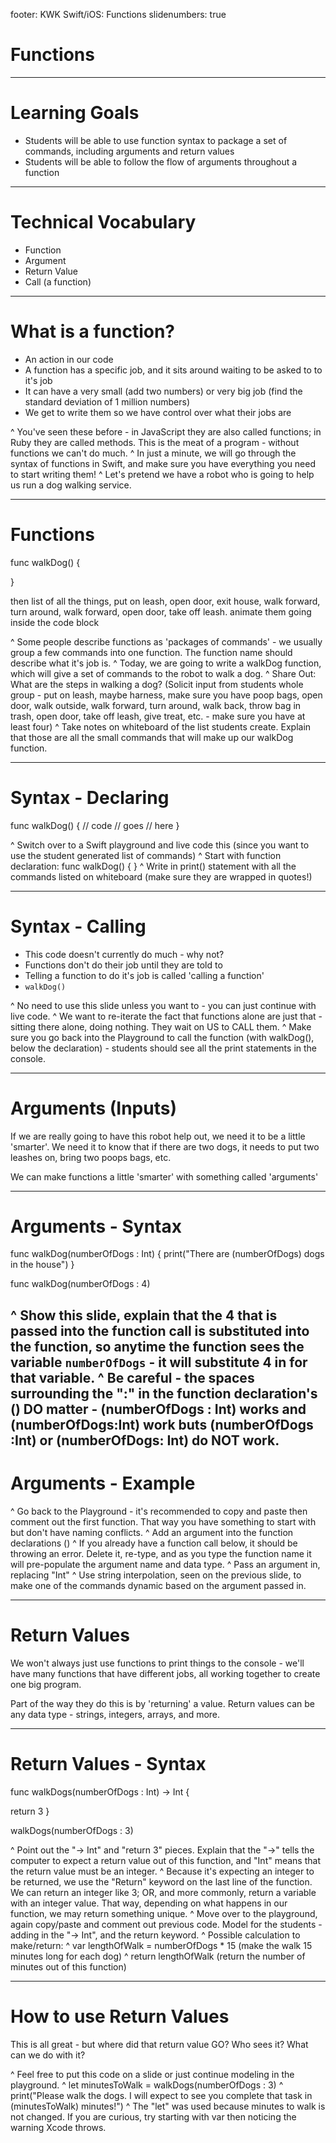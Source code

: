 footer: KWK Swift/iOS: Functions
slidenumbers: true

# Functions

---

# Learning Goals

* Students will be able to use function syntax to package a set of commands, including arguments and return values
* Students will be able to follow the flow of arguments throughout a function

---

# Technical Vocabulary

* Function
* Argument
* Return Value
* Call (a function)

---

# What is a function?

* An action in our code
* A function has a specific job, and it sits around waiting to be asked to to it's job
* It can have a very small (add two numbers) or very big job (find the standard deviation of 1 million numbers)
* We get to write them so we have control over what their jobs are

^ You've seen these before - in JavaScript they are also called functions; in Ruby they are called methods. This is the meat of a program - without functions we can't do much.
^ In just a minute, we will go through the syntax of functions in Swift, and make sure you have everything you need to start writing them!
^ Let's pretend we have a robot who is going to help us run a dog walking service.

---

# Functions

func walkDog() {

}

then list of all the things, put on leash, open door, exit house, walk forward, turn around, walk forward, open door, take off leash. animate them going inside the code block

^ Some people describe functions as 'packages of commands' - we usually group a few commands into one function. The function name should describe what it's job is.
^ Today, we are going to write a walkDog function, which will give a set of commands to the robot to walk a dog.
^ Share Out: What are the steps in walking a dog? (Solicit input from students whole group - put on leash, maybe harness, make sure you have poop bags, open door, walk outside, walk forward, turn around, walk back, throw bag in trash, open door, take off leash, give treat, etc. - make sure you have at least four)
^ Take notes on whiteboard of the list students create. Explain that those are all the small commands that will make up our walkDog function.

---

# Syntax - Declaring

func walkDog() {
  // code
  // goes
  // here
}

^ Switch over to a Swift playground and live code this (since you want to use the student generated list of commands)
^ Start with function declaration: func walkDog() { }
^ Write in print() statement with all the commands listed on whiteboard (make sure they are wrapped in quotes!)

---

# Syntax - Calling

* This code doesn't currently do much - why not?
* Functions don't do their job until they are told to
* Telling a function to do it's job is called 'calling a function'
* `walkDog()`

^ No need to use this slide unless you want to - you can just continue with live code.
^ We want to re-iterate the fact that functions alone are just that - sitting there alone, doing nothing. They wait on US to CALL them.
^ Make sure you go back into the Playground to call the function (with walkDog(), below the declaration) - students should see all the print statements in the console.

---

# Arguments (Inputs)

If we are really going to have this robot help out, we need it to be a little 'smarter'. We need it to know that if there are two dogs, it needs to put two leashes on, bring two poops bags, etc.

We can make functions a little 'smarter' with something called 'arguments'

---

# Arguments - Syntax

func walkDog(numberOfDogs : Int) {
  print("There are \(numberOfDogs) dogs in the house")
}

func walkDog(numberOfDogs : 4)

^ Show this slide, explain that the 4 that is passed into the function call is substituted into the function, so anytime the function sees the variable `numberOfDogs` - it will substitute 4 in for that variable.
^ Be careful - the spaces surrounding the ":" in the function declaration's () DO matter - (numberOfDogs : Int) works and (numberOfDogs:Int) work buts (numberOfDogs :Int) or (numberOfDogs: Int) do NOT work.
---

# Arguments - Example

^ Go back to the Playground - it's recommended to copy and paste then comment out the first function. That way you have something to start with but don't have naming conflicts.
^ Add an argument into the function declarations ()
^ If you already have a function call below, it should be throwing an error. Delete it, re-type, and as you type the function name it will pre-populate the argument name and data type.
^ Pass an argument in, replacing "Int"
^ Use string interpolation, seen on the previous slide, to make one of the commands dynamic based on the argument passed in.

---

# Return Values

We won't always just use functions to print things to the console - we'll have many functions that have different jobs, all working together to create one big program.

Part of the way they do this is by 'returning' a value. Return values can be any data type - strings, integers, arrays, and more.

---

# Return Values - Syntax

func walkDogs(numberOfDogs : Int) -> Int {

  return 3
}

walkDogs(numberOfDogs : 3)

^ Point out the "-> Int" and "return 3" pieces. Explain that the "->" tells the computer to expect a return value out of this function, and "Int" means that the return value must be an integer.
^ Because it's expecting an integer to be returned, we use the "Return" keyword on the last line of the function. We can return an integer like 3; OR, and more commonly, return a variable with an integer value. That way, depending on what happens in our function, we may return something unique.
^ Move over to the playground, again copy/paste and comment out previous code. Model for the students - adding in the "-> Int", and the return keyword.
^ Possible calculation to make/return:
^ var lengthOfWalk = numberOfDogs * 15 (make the walk 15 minutes long for each dog)
^ return lengthOfWalk (return the number of minutes out of this function)

---

# How to use Return Values

This is all great - but where did that return value GO? Who sees it? What can we do with it?

^ Feel free to put this code on a slide or just continue modeling in the playground.
^ let minutesToWalk = walkDogs(numberOfDogs : 3)
^ print("Please walk the dogs. I will expect to see you complete that task in \(minutesToWalk) minutes!")
^ The "let" was used because minutes to walk is not changed. If you are curious, try starting with var then noticing the warning Xcode throws.
